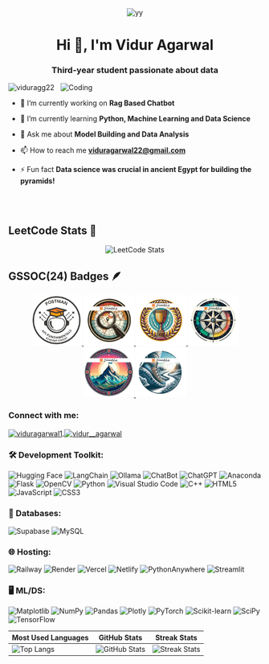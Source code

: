 <div align="center">
  <img src="https://user-images.githubusercontent.com/59453698/178947079-df3cd391-b419-4258-a542-b9a7e47e4351.gif" alt="yy" />
</div>

<h1 align="center">Hi 👋, I'm Vidur Agarwal</h1>
<h3 align="center">Third-year student passionate about data</h3>
<img align="right" alt="Coding" width="400" src="https://user-images.githubusercontent.com/75851313/151668395-5591532b-28da-46a6-9476-7c9694bcb60e.gif">
<p align="left"> <img src="https://komarev.com/ghpvc/?username=vidurag&label=Profile%20views&color=0e75b6&style=flat" alt="viduragg22" /> </p>

- 🔭 I’m currently working on **Rag Based Chatbot**

- 🌱 I’m currently learning **Python, Machine Learning and Data Science**

- 💬 Ask me about **Model Building and Data Analysis**

- 📫 How to reach me **viduragarwal22@gmail.com**

- ⚡ Fun fact **Data science was crucial in ancient Egypt for building the pyramids!**

<!-- Add space before GSSOC Badges -->
<br><br>



## LeetCode Stats 🧩
<div align="center"> <img src="https://leetcard.jacoblin.cool/vidurag?ext=heatmap" alt="LeetCode Stats" /> </div> <be>

## GSSOC(24) Badges 🪶
<div style='display:flex; align-items:center; gap: 10px;' align='center'>
  <a href="https://gssoc.girlscript.tech/leaderboard">
    <img src="https://raw.githubusercontent.com/vidurAgg22/Badges/main/Postman%20-%20Postman%20API%20Fundamentals%20Student%20Expert%20-%202024-07-29%20(1).png" width="100px" height="100px" />
    <img src="https://raw.githubusercontent.com/vidurAgg22/Badges/main/Adventurer%20Badge.png" width="100px" height="100px" />
    <img src="https://raw.githubusercontent.com/vidurAgg22/Badges/main/Champion%20Badge.png" width="100px" height="100px" />
    <img src="https://raw.githubusercontent.com/vidurAgg22/Badges/main/Explorer%20Badge.png" width="100px" height="100px" />
    <img src="https://raw.githubusercontent.com/vidurAgg22/Badges/main/Summit%20Seeker%20Badge.png" width="100px" height="100px" />
    <img src="https://raw.githubusercontent.com/vidurAgg22/Badges/main/Trailblazer%20Badge.png" width="100px" height="100px" />
  </a>
</div>


<h3 align="left">Connect with me:</h3>  
<p align="left">  
<a href="https://www.linkedin.com/in/viduragarwal1/" target="blank">
  <img align="center" src="https://raw.githubusercontent.com/rahuldkjain/github-profile-readme-generator/master/src/images/icons/Social/linked-in-alt.svg" alt="viduragarwal1" height="30" width="40" />
</a>  
<a href="https://www.instagram.com/vidur__agarwal/" target="blank">
  <img align="center" src="https://raw.githubusercontent.com/rahuldkjain/github-profile-readme-generator/master/src/images/icons/Social/instagram.svg" alt="vidur__agarwal" height="30" width="40" />
</a>  


<h3 align="left">🛠️ Development Toolkit:</h3>  
<p align="left">  
<img src="https://img.shields.io/badge/-HuggingFace-FDEE21?style=for-the-badge&logo=HuggingFace&logoColor=black" alt="Hugging Face" />
<img src="https://img.shields.io/badge/langchain-1C3C3C?style=for-the-badge&logo=langchain&logoColor=white" alt="LangChain" />
<img src="https://img.shields.io/badge/Ollama-000000.svg?style=for-the-badge&logo=Ollama&logoColor=white" alt="Ollama" />
<img src="https://img.shields.io/badge/ChatBot-0066FF.svg?style=for-the-badge&logo=ChatBot&logoColor=white" alt="ChatBot" />
<img src="https://img.shields.io/badge/chatGPT-74aa9c?style=for-the-badge&logo=openai&logoColor=white" alt="ChatGPT" /> 
<img src="https://img.shields.io/badge/Anaconda-%2344A833.svg?style=for-the-badge&logo=anaconda&logoColor=white" alt="Anaconda"/>  
<img src="https://img.shields.io/badge/flask-%23000.svg?style=for-the-badge&logo=flask&logoColor=white" alt="Flask"/>  
<img src="https://img.shields.io/badge/opencv-%23white.svg?style=for-the-badge&logo=opencv&logoColor=white" alt="OpenCV"/>  
<img src="https://img.shields.io/badge/python-3670A0?style=for-the-badge&logo=python&logoColor=ffdd54" alt="Python"/>  
<img src="https://img.shields.io/badge/Visual%20Studio%20Code-0078d7.svg?style=for-the-badge&logo=visual-studio-code&logoColor=white" alt="Visual Studio Code"/> 
<img src="https://img.shields.io/badge/c++-%2300599C.svg?style=for-the-badge&logo=c%2B%2B&logoColor=white" alt="C++"/>  
<img src="https://img.shields.io/badge/html5-%23E34F26.svg?style=for-the-badge&logo=html5&logoColor=white" alt="HTML5"/>  
<img src="https://img.shields.io/badge/javascript-%23323330.svg?style=for-the-badge&logo=javascript&logoColor=%23F7DF1E" alt="JavaScript"/>  
<img src="https://img.shields.io/badge/css3-%231572B6.svg?style=for-the-badge&logo=css3&logoColor=white" alt="CSS3"/> 
</p>

<h3 align="left">💾 Databases:</h3>  
<p align="left"> 
<img src="https://img.shields.io/badge/Supabase-3ECF8E?style=for-the-badge&logo=supabase&logoColor=white" alt="Supabase"/>
<img src="https://img.shields.io/badge/mysql-4479A1.svg?style=for-the-badge&logo=mysql&logoColor=white" alt="MySQL"/>    
</p>

<h3 align="left">🌐 Hosting:</h3>  
<p align="left">  
<img src="https://a11ybadges.com/badge?logo=railway" alt="Railway" />
<img src="https://img.shields.io/badge/Render-%46E3B7.svg?style=for-the-badge&logo=render&logoColor=white" alt="Render"/>  
<img src="https://img.shields.io/badge/vercel-%23000000.svg?style=for-the-badge&logo=vercel&logoColor=white" alt="Vercel"/>  
<img src="https://img.shields.io/badge/netlify-%23000000.svg?style=for-the-badge&logo=netlify&logoColor=#00C7B7" alt="Netlify"/>  
<img src="https://img.shields.io/badge/pythonanywhere-%232F9FD7.svg?style=for-the-badge&logo=pythonanywhere&logoColor=151515" alt="PythonAnywhere"/>
<img src="https://a11ybadges.com/badge?logo=streamlit" alt="Streamlit" />
</p>  

<h3 align="left">🖥️ ML/DS:</h3>  
<p align="left">  
<img src="https://img.shields.io/badge/Matplotlib-%23ffffff.svg?style=for-the-badge&logo=Matplotlib&logoColor=black" alt="Matplotlib"/>  
<img src="https://img.shields.io/badge/numpy-%23013243.svg?style=for-the-badge&logo=numpy&logoColor=white" alt="NumPy"/>  
<img src="https://img.shields.io/badge/pandas-%23150458.svg?style=for-the-badge&logo=pandas&logoColor=white" alt="Pandas"/>  
<img src="https://img.shields.io/badge/Plotly-%233F4F75.svg?style=for-the-badge&logo=plotly&logoColor=white" alt="Plotly"/>  
<img src="https://img.shields.io/badge/PyTorch-%23EE4C2C.svg?style=for-the-badge&logo=PyTorch&logoColor=white" alt="PyTorch"/>  
<img src="https://img.shields.io/badge/scikit--learn-%23F7931E.svg?style=for-the-badge&logo=scikit-learn&logoColor=white" alt="Scikit-learn"/>  
<img src="https://img.shields.io/badge/SciPy-%230C55A5.svg?style=for-the-badge&logo=scipy&logoColor=white" alt="SciPy"/>  
<img src="https://img.shields.io/badge/TensorFlow-%23FF6F00.svg?style=for-the-badge&logo=TensorFlow&logoColor=white" alt="TensorFlow"/>  
</p>


| Most Used Languages | GitHub Stats | Streak Stats |
|---------------------|--------------|--------------|
| ![Top Langs](https://github-readme-stats.vercel.app/api/top-langs?username=vidurAgg22&show_icons=true&locale=en&layout=compact) | ![GitHub Stats](https://github-readme-stats.vercel.app/api?username=vidurAgg22&show_icons=true&count_private=true&include_all_commits=false&custom_title=GitHub%20Stats) | ![Streak Stats](https://github-readme-streak-stats.herokuapp.com/?user=vidurAgg22) |




<!-- Clear float to avoid overlap -->
<div style="clear: both;"></div>



